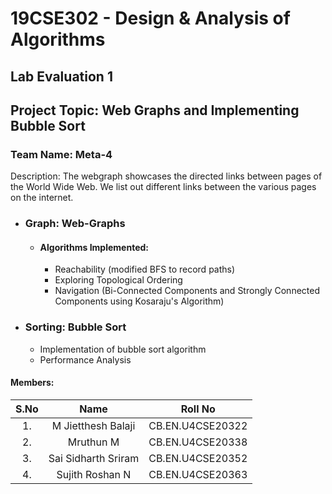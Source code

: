 # 19CSE302 - Design & Analysis of Algorithms
## Lab Evaluation 1
## Project Topic: Web Graphs and Implementing Bubble Sort
### Team Name: Meta-4
Description: The webgraph showcases the directed links between pages of the World Wide Web. We list out different links between the various pages on the internet.


- ### Graph: Web-Graphs
  - #### Algorithms Implemented:
    - Reachability (modified BFS to record paths)
    - Exploring Topological Ordering
    - Navigation (Bi-Connected Components and Strongly Connected Components using Kosaraju's Algorithm)
- ### Sorting: Bubble Sort
  - Implementation of bubble sort algorithm
  - Performance Analysis 

#### Members:
| S.No      | Name | Roll No     |
| :---:        |    :----:   |          :---: |
| 1.      | M Jietthesh Balaji       | CB.EN.U4CSE20322   |
| 2.   | Mruthun M        | CB.EN.U4CSE20338      |
| 3.      | Sai Sidharth Sriram       | CB.EN.U4CSE20352   |
| 4.   | Sujith Roshan N        | CB.EN.U4CSE20363      |
